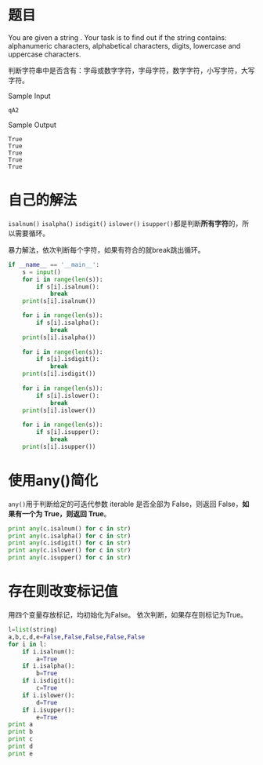 # 题目
You are given a string .
Your task is to find out if the string  contains: alphanumeric characters, alphabetical characters, digits, lowercase and uppercase characters.

判断字符串中是否含有：字母或数字字符，字母字符，数字字符，小写字符，大写字符。

Sample Input
```
qA2
```
Sample Output
```
True
True
True
True
True
```

# 自己的解法
`isalnum()` `isalpha()` `isdigit()` `islower()` `isupper()`都是判断**所有字符**的，所以需要循环。

暴力解法，依次判断每个字符，如果有符合的就break跳出循环。
```py
if __name__ == '__main__':
    s = input()
    for i in range(len(s)):
        if s[i].isalnum():
            break
    print(s[i].isalnum())

    for i in range(len(s)):
        if s[i].isalpha():
            break
    print(s[i].isalpha())
    
    for i in range(len(s)):
        if s[i].isdigit():
            break
    print(s[i].isdigit())
    
    for i in range(len(s)):
        if s[i].islower():
            break
    print(s[i].islower())
    
    for i in range(len(s)):
        if s[i].isupper():
            break
    print(s[i].isupper())
```

# 使用any()简化
`any()`用于判断给定的可迭代参数 iterable 是否全部为 False，则返回 False，**如果有一个为 True，则返回 True**。
```py
print any(c.isalnum() for c in str)
print any(c.isalpha() for c in str)
print any(c.isdigit() for c in str)
print any(c.islower() for c in str)
print any(c.isupper() for c in str)
```

# 存在则改变标记值
用四个变量存放标记，均初始化为False。
依次判断，如果存在则标记为True。
```py
l=list(string)
a,b,c,d,e=False,False,False,False,False
for i in l:
    if i.isalnum():
        a=True
    if i.isalpha():
        b=True
    if i.isdigit():
        c=True
    if i.islower():
        d=True
    if i.isupper():
        e=True
print a
print b
print c
print d
print e
```